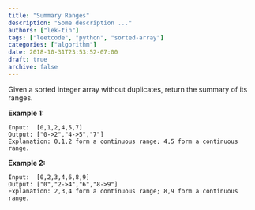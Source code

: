 ```yaml
---
title: "Summary Ranges"
description: "Some description ..."
authors: ["lek-tin"]
tags: ["leetcode", "python", "sorted-array"]
categories: ["algorithm"]
date: 2018-10-31T23:53:52-07:00
draft: true
archive: false
---
```

Given a sorted integer array without duplicates, return the summary of its ranges.

**Example 1:**
```
Input:  [0,1,2,4,5,7]
Output: ["0->2","4->5","7"]
Explanation: 0,1,2 form a continuous range; 4,5 form a continuous range.
```
**Example 2:**
```
Input:  [0,2,3,4,6,8,9]
Output: ["0","2->4","6","8->9"]
Explanation: 2,3,4 form a continuous range; 8,9 form a continuous range.
```